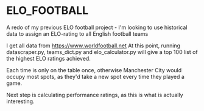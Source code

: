 # ELO_FOOTBALL
A redo of my previous ELO football project - I'm looking to use historical data to assign an ELO-rating to all English football teams

I get all data from https://www.worldfootball.net 
At this point, running datascraper.py, teams_dict.py and elo_calculator.py will give a top 100 list of the highest ELO ratings achieved. 

Each time is only on the table once, otherwise Manchester City would occupy most spots, as they'd take a new spot every time they played a game. 

Next step is calculating performance ratings, as this is what is actually interesting. 
